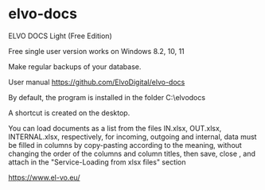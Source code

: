 # elvo-docs
ELVO DOCS Light (Free Edition)

Free single user version works on Windows 8.2, 10, 11 

Make regular backups of your database.

User manual https://github.com/ElvoDigital/elvo-docs

By default, the program is installed in the folder C:\elvodocs

A shortcut is created on the desktop.

You can load documents as a list from the files IN.xlsx, OUT.xlsx, INTERNAL.xlsx, respectively, for incoming, outgoing and internal, data must be filled in columns by copy-pasting according to the meaning, without changing the order of the columns and column titles, then save, close , and attach in the "Service-Loading from xlsx files" section

https://www.el-vo.eu/
